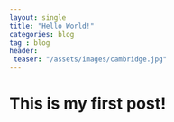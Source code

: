 ```yaml
---
layout: single
title: "Hello World!"
categories: blog
tag : blog
header:
 teaser: "/assets/images/cambridge.jpg"
---
```



# This is my first post!
